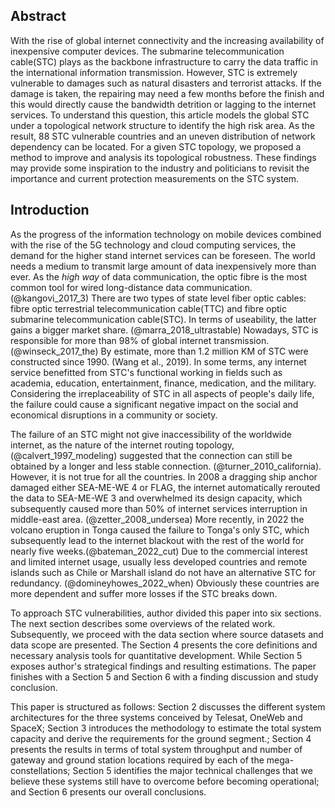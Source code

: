 ## Abstract
With the rise of global internet connectivity and the increasing availability of inexpensive computer devices. The submarine telecommunication cable(STC) plays as the backbone infrastructure to carry the data traffic in the international information transmission. However, STC is extremely vulnerable to damages such as natural disasters and terrorist attacks. If the damage is taken, the repairing may need a few months before the finish and this would directly cause the bandwidth detrition or lagging to the internet services. To understand this question, this article models the global STC under a topological network structure to identify the high risk area. As the result, 88 STC vulnerable countries and an uneven distribution of network dependency can be located. For a given STC topology, we proposed a method to improve and analysis its topological robustness. These findings may provide some inspiration to the industry and politicians to revisit the importance and current protection measurements on the STC system.

## Introduction
As the progress of the information technology on mobile devices combined with the rise of the 5G technology and cloud computing services, the demand for the higher stand internet services can be foreseen. The world needs a medium to transmit large amount of data inexpensively more than ever. As the _high way_ of data communication, the optic fibre is the most common tool for wired long-distance data communication.(@kangovi_2017_3) There are two types of state level fiber optic cables: fibre optic terrestrial telecommunication cable(TTC) and fibre optic submarine telecommunication cable(STC). In terms of useability, the latter gains a bigger market share. (@marra_2018_ultrastable) Nowadays, STC is responsible for more than 98% of global internet transmission.(@winseck_2017_the) By estimate, more than 1.2 million KM of STC were constructed since 1990. (Wang et al., 2019). In some terms, any internet service benefitted from STC's functional working in fields such as academia, education, entertainment, finance, medication, and the military. Considering the irreplaceability of STC in all aspects of people's daily life, the failure could cause a significant negative impact on the social and economical disruptions in a community or society. 

The failure of an STC might not give inaccessibility of the worldwide internet, as the nature of the internet routing topology, (@calvert_1997_modeling) suggested that the connection can still be obtained by a longer and less stable connection. (@turner_2010_california). However, it is not true for all the countries. In 2008 a dragging ship anchor damaged either SEA-ME-WE 4 or FLAG, the internet automatically rerouted the data to SEA-ME-WE 3 and overwhelmed its design capacity, which subsequently caused more than 50% of internet services interruption in middle-east area. (@zetter_2008_undersea) More recently, in 2022 the volcano eruption in Tonga caused the failure to Tonga's only STC, which subsequently lead to the internet blackout with the rest of the world for nearly five weeks.(@bateman_2022_cut) Due to the commercial interest and limited internet usage, usually less developed countries and remote islands such as Chile or Marshall island do not have an alternative STC for redundancy. (@domineyhowes_2022_when) Obviously these countries are more dependent and suffer more losses if the STC breaks down. 

To approach STC vulnerabilities, author divided this paper into six sections. The next section describes some overviews of the related work. Subsequently, we proceed with the data section where source datasets and data scope are presented. The Section 4 presents the core definitions and necessary analysis tools for quantitative development. While Section 5 exposes author's strategical findings and resulting estimations. The paper finishes with a Section 5 and Section 6 with a finding discussion and study conclusion.

This paper is structured as follows: Section 2 discusses the different system architectures for the three systems conceived by Telesat, OneWeb and SpaceX; Section 3 introduces the methodology to estimate the total system capacity and derive the requirements for the ground segment.; Section 4 presents the results in terms of total system throughput and number of gateway and ground station locations required by each of the mega-constellations; Section 5 identifies the major technical challenges that we believe these systems still have to overcome before becoming operational; and Section 6 presents our overall conclusions.


